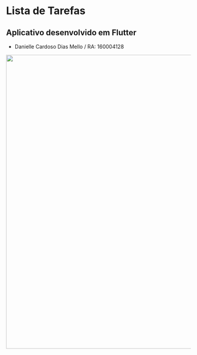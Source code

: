 # Lista de Tarefas

## Aplicativo desenvolvido em Flutter

* Danielle Cardoso Dias Mello / RA: 160004128


<p align="center">
    <img src="https://github.com/viniciusburza/Flutter/blob/master/lista_de_tarefas/images/lista_de_tarefas.png" width="800"/>
</p>

